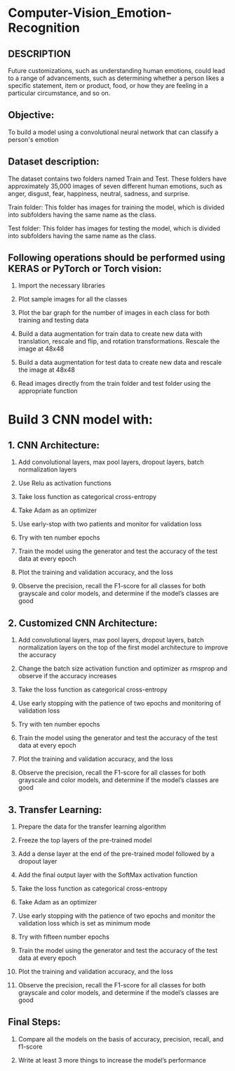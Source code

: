 # Computer-Vision_Emotion-Recognition

## DESCRIPTION

Future customizations, such as understanding human emotions, could lead to a range of advancements, such as determining whether a person likes a specific statement, item or product, food, or how they are feeling in a particular circumstance, and so on. 

 

## Objective:

To build a model using a convolutional neural network that can classify a person's emotion

 

## Dataset description:

The dataset contains two folders named Train and Test. These folders have approximately 35,000 images of seven different human emotions, such as anger, disgust, fear, happiness, neutral, sadness, and surprise.

 

Train folder: This folder has images for training the model, which is divided into subfolders having the same name as the class. 

Test folder: This folder has images for testing the model, which is divided into subfolders having the same name as the class.

 

## Following operations should be performed using KERAS or PyTorch or Torch vision:   

1. Import the necessary libraries

2. Plot sample images for all the classes 

3. Plot the bar graph for the number of images in each class for both training and testing data

4. Build a data augmentation for train data to create new data with translation, rescale and flip, and rotation transformations. Rescale the image at 48x48

5. Build a data augmentation for test data to create new data and rescale the image at 48x48

6. Read images directly from the train folder and test folder using the appropriate function

 

# Build 3 CNN model with: 

 

## 1. CNN Architecture:

1. Add convolutional layers, max pool layers, dropout layers, batch normalization layers  

2. Use Relu as activation functions

3. Take loss function as categorical cross-entropy

4. Take Adam as an optimizer

5. Use early-stop with two patients and monitor for validation loss

6. Try with ten number epochs

7. Train the model using the generator and test the accuracy of the test data at every epoch

8. Plot the training and validation accuracy, and the loss

9. Observe the precision, recall the F1-score for all classes for both grayscale and color models, and determine if the model’s classes are good

 

## 2. Customized CNN Architecture:

1. Add convolutional layers, max pool layers, dropout layers, batch normalization layers on the top of the first model architecture to improve the accuracy

2. Change the batch size activation function and optimizer as rmsprop and observe if the accuracy increases

3. Take the loss function as categorical cross-entropy

4. Use early stopping with the patience of two epochs and monitoring of validation loss

5. Try with ten number epochs

6. Train the model using the generator and test the accuracy of the test data at every epoch

7. Plot the training and validation accuracy, and the loss

8. Observe the precision, recall the F1-score for all classes for both grayscale and color models, and determine if the model’s classes are good

 

## 3. Transfer Learning:

1. Prepare the data for the transfer learning algorithm 

2. Freeze the top layers of the pre-trained model

3. Add a dense layer at the end of the pre-trained model followed by a dropout layer

4. Add the final output layer with the SoftMax activation function

5. Take the loss function as categorical cross-entropy

6. Take Adam as an optimizer

7. Use early stopping with the patience of two epochs and monitor the validation loss which is set as minimum mode

8. Try with fifteen number epochs

9. Train the model using the generator and test the accuracy of the test data at every epoch

10. Plot the training and validation accuracy, and the loss

11. Observe the precision, recall the F1-score for all classes for both grayscale and color models, and determine if the model’s classes are good

 

## Final Steps:

1. Compare all the models on the basis of accuracy, precision, recall, and f1-score

2. Write at least 3 more things to increase the model’s performance
